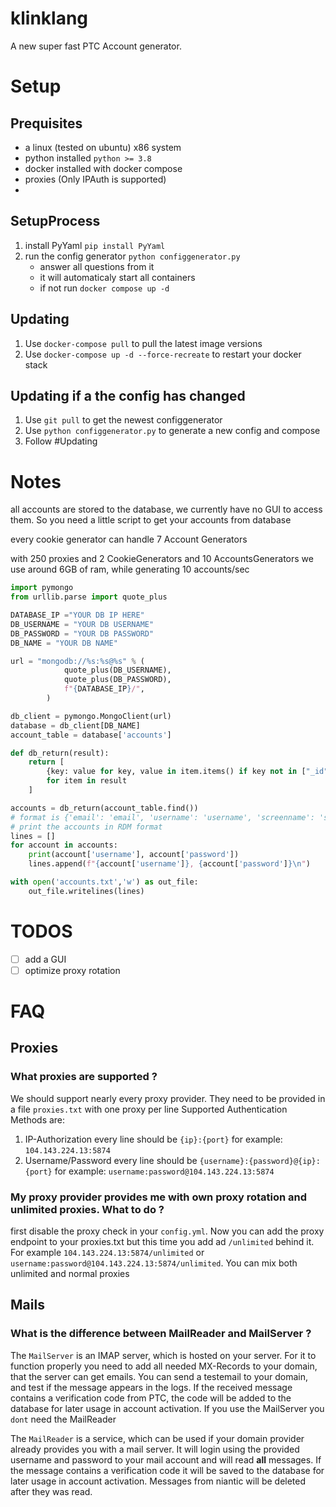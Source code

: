 # klinklang

A new super fast PTC Account generator.

# Setup

## Prequisites
- a linux (tested on ubuntu) x86 system
- python installed `python >= 3.8`
- docker installed with docker compose
- proxies (Only IPAuth is supported)
- 
## SetupProcess
1. install PyYaml `pip install PyYaml`
2. run the config generator `python configgenerator.py`
   - answer all questions from it
   - it will automaticaly start all containers
   - if not run `docker compose up -d`

## Updating
1. Use `docker-compose pull` to pull the latest image versions
2. Use `docker-compose up -d --force-recreate` to restart your docker stack

## Updating if a the config has changed
1. Use `git pull` to get the newest configgenerator
2. Use `python configgenerator.py` to generate a new config and compose
3. Follow #Updating

# Notes
all accounts are stored to the database, we currently have no GUI to access them. So you need a little script to get your accounts from database

every cookie generator can handle 7 Account Generators

with 250 proxies and 2 CookieGenerators and 10 AccountsGenerators we use around 6GB of ram, while generating 10 accounts/sec

```python
import pymongo
from urllib.parse import quote_plus

DATABASE_IP ="YOUR DB IP HERE"
DB_USERNAME = "YOUR DB USERNAME"
DB_PASSWORD = "YOUR DB PASSWORD"
DB_NAME = "YOUR DB NAME"

url = "mongodb://%s:%s@%s" % (
            quote_plus(DB_USERNAME),
            quote_plus(DB_PASSWORD),
            f"{DATABASE_IP}/",
        )

db_client = pymongo.MongoClient(url)
database = db_client[DB_NAME]
account_table = database['accounts']

def db_return(result):
    return [
        {key: value for key, value in item.items() if key not in ["_id"]}
        for item in result
    ]

accounts = db_return(account_table.find())
# format is {'email': 'email', 'username': 'username', 'screenname': 'screenname', 'password': 'password', 'dob': '1994-10-06'}
# print the accounts in RDM format
lines = []
for account in accounts:
    print(account['username'], account['password'])
    lines.append(f"{account['username']}, {account['password']}\n")

with open('accounts.txt','w') as out_file:
    out_file.writelines(lines)
```

# TODOS
- [ ] add a GUI
- [ ] optimize proxy rotation

# FAQ

## Proxies
### What proxies are supported ?
We should support nearly every proxy provider. They need to be provided in a file `proxies.txt` with one proxy per line
Supported Authentication Methods are: 
1. IP-Authorization
   every line should be `{ip}:{port}`
   for example: `104.143.224.13:5874`
2. Username/Password
   every line should be `{username}:{password}@{ip}:{port}`
   for example: `username:password@104.143.224.13:5874`

### My proxy provider provides me with own proxy rotation and unlimited proxies. What to do ? 
first disable the proxy check in your `config.yml`. Now you can add the proxy endpoint to your proxies.txt but this time
you add ad `/unlimited` behind it. For example `104.143.224.13:5874/unlimited` or `username:password@104.143.224.13:5874/unlimited`.
You can mix both unlimited and normal proxies

## Mails
### What is the difference between MailReader and MailServer ?
The `MailServer` is an IMAP server, which is hosted on your server. For it to function properly you need to add all
needed MX-Records to your domain, that the server can get emails. You can send a testemail to your domain, and test if the message appears in the logs.
If the received message contains a verification code from PTC, the code will be added to the database for later usage in account activation.
If you use the MailServer you `dont` need the MailReader

The `MailReader` is a service, which can be used if your domain provider already provides you with a mail server. It will login using the provided
username and password to your mail account and will read **all** messages. If the message contains a verification code it will be saved to the database
for later usage in account activation. Messages from niantic will be deleted after they was read.
